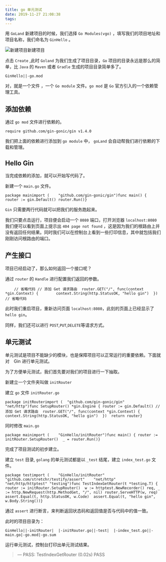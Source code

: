 ```yaml
---
title: go 单元测试
date: 2019-11-27 21:08:38
tags:
---
```


用 `GoLand` 新建项目的时候，我们选择 `Go Modules(vgo)` ，填写我们的项目地址和项目名称，我们命名为 `GinHello` 。

<!--more-->



![新建项目](https://island-hexo.oss-cn-beijing.aliyuncs.com/gin_create_new_project.jpg)新建项目



点击 `Create` ,此时 `Goland` 为我们生成了项目目录，`Go` 项目的目录永远是那么的简单，比 `Java` 的 `Maven` 或者 `Gradle` 生成的项目目录简单多了。

```
GinHello||-go.mod
```

对，就是一个文件 ，一个 `Go module` 文件。`go mod` 是 `Go` 官方引入的一个依赖管理工具。

## 添加依赖

通过 `go mod` 文件进行依赖的。

```
require github.com/gin-gonic/gin v1.4.0
```

我们把上面的依赖进行添加到 `go module` 中， `goLand` 会自动帮我们进行依赖的下载和管理。

## Hello Gin

当完成依赖的添加，就可以开始写代码了。

新建一个 `main.go` 文件。

```
package mainimport (	"github.com/gin-gonic/gin")func main() {	router := gin.Default()	router.Run()}
```

`Gin` 只需要两行代码就可以把我们的服务跑起来。

我们只要点击运行，项目便会启动一个 `8080` 端口，打开浏览器 `localhost:8080` 我们便可以看到页面上提示出 `404 page not found` ，这是因为我们的根路由上并没有返回任何结果。同时我们可以在控制台上看到一些打印信息，其中就包括我们刚刚访问根路由的端口。

## 产生接口

项目已经启动了，那么如何返回一个接口呢？

通过 `router` 的 `Handle` 进行配置我们返回的参数。

```
	// 省略代码	// 添加 Get 请求路由	router.GET("/", func(context *gin.Context) {		context.String(http.StatusOK, "hello gin")	})	// 省略代码
```

此时我们重启项目，重新访问页面 `localhost:8080`，此刻的页面上已经显示了 `hello gin`。

同样，我们还可以进行 `POST`,`PUT`,`DELETE`等请求方式。

## 单元测试

单元测试是项目不能缺少的模块，也是保障项目可以正常运行的重要依赖。下面就对　Gin 进行单元测试。

为了方便单元测试，我们首先要对我们的项目进行一下抽取。

新建立一个文件夹叫做 `initRouter`

建立 `go` 文件 `initRouter.go`

```
package initRouterimport (	"github.com/gin-gonic/gin"	"net/http")func SetupRouter() *gin.Engine {	router := gin.Default()	// 添加 Get 请求路由	router.GET("/", func(context *gin.Context) {		context.String(http.StatusOK, "hello gin")	})	return router}
```

同时修改 `main.go`

```
package mainimport (	"GinHello/initRouter")func main() {	router := initRouter.SetupRouter()	_ = router.Run()}
```

完成了项目测试的初步建立。

建立 `test` 目录, `golang` 的单元测试都是以 `_test` 结尾，建立 `index_test.go` 文件。

```
package testimport (	"GinHello/initRouter"	"github.com/stretchr/testify/assert"	"net/http"	"net/http/httptest"	"testing")func TestIndexGetRouter(t *testing.T) {	router := initRouter.SetupRouter()	w := httptest.NewRecorder()	req, _ := http.NewRequest(http.MethodGet, "/", nil)	router.ServeHTTP(w, req)	assert.Equal(t, http.StatusOK, w.Code)	assert.Equal(t, "hello gin", w.Body.String())}
```

通过 `assert` 进行断言，来判断返回状态码和返回值是否与代码中的值一致。

此时的项目目录为：

```
GinHello||-initRouter|  |-initRouter.go||-test|  |-index_test.go||-main.go|-go.mod|-go.sum
```

运行单元测试，控制台打印出单元测试结果。

> — PASS: TestIndexGetRouter (0.02s)
> PASS